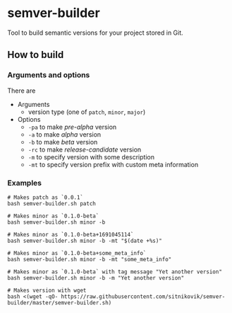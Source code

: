 # semver-builder

Tool to build semantic versions for your project stored in Git.

## How to build

### Arguments and options

There are 
- Arguments
  - version type (one of `patch`, `minor`, `major`)
- Options
  - `-pa` to make *pre-alpha* version
  - `-a` to make *alpha* version
  - `-b` to make *beta* version
  - `-rc` to make *release-candidate* version
  - `-m` to specify version with some description
  - `-mt` to specify version prefix with custom meta information

### Examples

```shell
# Makes patch as `0.0.1`
bash semver-builder.sh patch
```

```shell
# Makes minor as `0.1.0-beta`
bash semver-builder.sh minor -b
```

```shell
# Makes minor as `0.1.0-beta+1691045114`
bash semver-builder.sh minor -b -mt "$(date +%s)"
```

```shell
# Makes minor as `0.1.0-beta+some_meta_info`
bash semver-builder.sh minor -b -mt "some_meta_info"
```

```shell
# Makes minor as `0.1.0-beta` with tag message "Yet another version"
bash semver-builder.sh minor -b -m "Yet another version"
```

```shell
# Makes version with wget
bash <(wget -qO- https://raw.githubusercontent.com/sitnikovik/semver-builder/master/semver-builder.sh) 
```